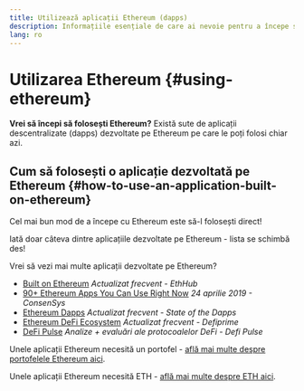```yaml
---
title: Utilizează aplicații Ethereum (dapps)
description: Informațiile esențiale de care ai nevoie pentru a începe să folosești Ethereum.
lang: ro
---
```


# Utilizarea Ethereum {#using-ethereum}

<div class="featured">

**Vrei să începi să folosești Ethereum?** Există sute de aplicații descentralizate (dapps) dezvoltate pe Ethereum pe care le poți folosi chiar azi.

</div>

## Cum să folosești o aplicație dezvoltată pe Ethereum {#how-to-use-an-application-built-on-ethereum}

Cel mai bun mod de a începe cu Ethereum este să-l folosești direct!

Iată doar câteva dintre aplicațiile dezvoltate pe Ethereum - lista se schimbă des!

<RandomAppList />

Vrei să vezi mai multe aplicații dezvoltate pe Ethereum?

- [Built on Ethereum](https://docs.ethhub.io/built-on-ethereum/built-on-ethereum/) _Actualizat frecvent - EthHub_
- [90+ Ethereum Apps You Can Use Right Now](https://media.consensys.net/40-ethereum-apps-you-can-use-right-now-d643333769f7) _24 aprilie 2019 - ConsenSys_
- [Ethereum Dapps](https://www.stateofthedapps.com/rankings/platform/ethereum) _Actualizat frecvent - State of the Dapps_
- [Ethereum DeFi Ecosystem](https://defiprime.com/ethereum) _Actualizat frecvent - Defiprime_
- [DeFi Pulse](https://defipulse.com/) _Analize + evaluări ale protocoalelor DeFi - Defi Pulse_

Unele aplicații Ethereum necesită un portofel - [află mai multe despre portofelele Ethereum aici](/ro/wallets/).

Unele aplicații Ethereum necesită ETH - [află mai multe despre ETH aici](/ro/eth/).
